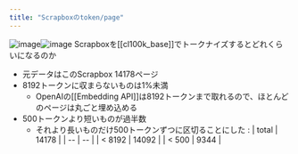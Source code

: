 ```yaml
---
title: "Scrapboxのtoken/page"
---
```


![image](https://gyazo.com/69fca986e181b322019ad629a109187f/thumb/1000)![image](https://gyazo.com/e742c246b4f6d26315f4d35243c7c821/thumb/1000)
Scrapboxを[[cl100k_base]]でトークナイズするとどれくらいになるのか
- 元データはこのScrapbox 14178ページ
- 8192トークンに収まらないものは1%未満
    - OpenAIの[[Embedding API]]は8192トークンまで取れるので、ほとんどのページは丸ごと埋め込める
- 500トークンより短いものが過半数
    - それより長いものだけ500トークンずつに区切ることにした
:
| total | 14178 |
| -- | -- |
| < 8192 | 14092 |
| < 500 | 9344 |

